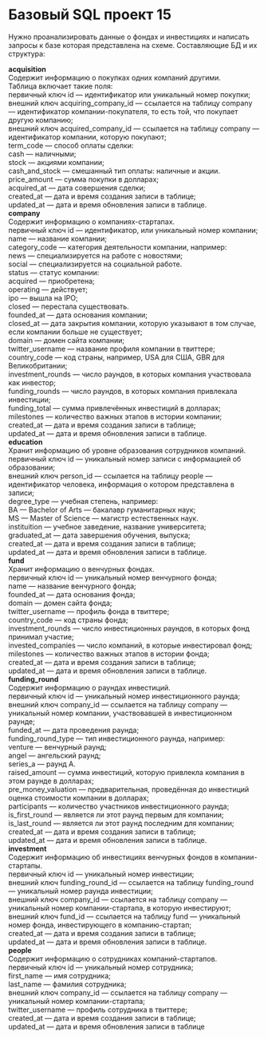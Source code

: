 # Базовый SQL проект 15

Нужно проанализировать данные о фондах и инвестициях и написать запросы к базе которая представлена на схеме. Составляющие БД и их структура:      
   
**acquisition**   
Содержит информацию о покупках одних компаний другими.  
Таблица включает такие поля:   
первичный ключ id — идентификатор или уникальный номер покупки;    
внешний ключ acquiring_company_id — ссылается на таблицу company — идентификатор компании-покупателя, то есть той, что покупает другую компанию;    
внешний ключ acquired_company_id — ссылается на таблицу company — идентификатор компании, которую покупают;   
term_code — способ оплаты сделки:       
    cash — наличными;      
    stock — акциями компании;    
cash_and_stock — смешанный тип оплаты: наличные и акции.   
price_amount — сумма покупки в долларах;   
acquired_at — дата совершения сделки;    
created_at — дата и время создания записи в таблице;    
updated_at — дата и время обновления записи в таблице.    
**company**    
Содержит информацию о компаниях-стартапах.    
первичный ключ id — идентификатор, или уникальный номер компании;    
name — название компании;    
category_code — категория деятельности компании, например:    
news — специализируется на работе с новостями;    
social — специализируется на социальной работе.    
status — статус компании:    
acquired — приобретена;    
operating — действует;    
ipo — вышла на IPO;    
closed — перестала существовать.    
founded_at — дата основания компании;    
closed_at — дата закрытия компании, которую указывают в том случае, если компании больше не существует;    
domain — домен сайта компании;    
twitter_username — название профиля компании в твиттере;    
country_code — код страны, например, USA для США, GBR для Великобритании;    
investment_rounds — число раундов, в которых компания участвовала как инвестор;    
funding_rounds — число раундов, в которых компания привлекала инвестиции;    
funding_total — сумма привлечённых инвестиций в долларах;    
milestones — количество важных этапов в истории компании;    
created_at — дата и время создания записи в таблице;    
updated_at — дата и время обновления записи в таблице.    
**education**     
Хранит информацию об уровне образования сотрудников компаний.    
первичный ключ id — уникальный номер записи с информацией об образовании;    
внешний ключ person_id — ссылается на таблицу people — идентификатор человека, информация о котором представлена в записи;    
degree_type — учебная степень, например:    
BA — Bachelor of Arts — бакалавр гуманитарных наук;    
MS — Master of Science — магистр естественных наук.    
instituition — учебное заведение, название университета;    
graduated_at — дата завершения обучения, выпуска;    
created_at — дата и время создания записи в таблице;    
updated_at — дата и время обновления записи в таблице.    
**fund**    
Хранит информацию о венчурных фондах.     
первичный ключ id — уникальный номер венчурного фонда;    
name — название венчурного фонда;    
founded_at — дата основания фонда;    
domain — домен сайта фонда;    
twitter_username — профиль фонда в твиттере;    
country_code — код страны фонда;    
investment_rounds — число инвестиционных раундов, в которых фонд принимал участие;    
invested_companies — число компаний, в которые инвестировал фонд;    
milestones — количество важных этапов в истории фонда;    
created_at — дата и время создания записи в таблице;    
updated_at — дата и время обновления записи в таблице.    
**funding_round**    
Содержит информацию о раундах инвестиций.     
первичный ключ id — уникальный номер инвестиционного раунда;    
внешний ключ company_id — ссылается на таблицу company — уникальный номер компании, участвовавшей в инвестиционном раунде;    
funded_at — дата проведения раунда;    
funding_round_type — тип инвестиционного раунда, например:    
venture — венчурный раунд;    
angel — ангельский раунд;    
series_a — раунд А.    
raised_amount — сумма инвестиций, которую привлекла компания в этом раунде в долларах;    
pre_money_valuation — предварительная, проведённая до инвестиций оценка стоимости компании в долларах;    
participants — количество участников инвестиционного раунда;    
is_first_round — является ли этот раунд первым для компании;    
is_last_round — является ли этот раунд последним для компании;    
created_at — дата и время создания записи в таблице;    
updated_at — дата и время обновления записи в таблице.    
**investment**    
Содержит информацию об инвестициях венчурных фондов в компании-стартапы.    
первичный ключ id — уникальный номер инвестиции;    
внешний ключ funding_round_id — ссылается на таблицу funding_round — уникальный номер раунда инвестиции;    
внешний ключ company_id — ссылается на таблицу company — уникальный номер компании-стартапа, в которую инвестируют;    
внешний ключ fund_id — ссылается на таблицу fund — уникальный номер фонда, инвестирующего в компанию-стартап;     
created_at — дата и время создания записи в таблице;    
updated_at — дата и время обновления записи в таблице.    
**people**    
Содержит информацию о сотрудниках компаний-стартапов.    
первичный ключ id — уникальный номер сотрудника;    
first_name — имя сотрудника;    
last_name — фамилия сотрудника;    
внешний ключ company_id — ссылается на таблицу company — уникальный номер компании-стартапа;    
twitter_username — профиль сотрудника в твиттере;    
created_at — дата и время создания записи в таблице;    
updated_at — дата и время обновления записи в таблице    
